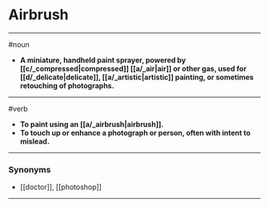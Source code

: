 # Airbrush
---
#noun
- **A miniature, handheld paint sprayer, powered by [[c/_compressed|compressed]] [[a/_air|air]] or other gas, used for [[d/_delicate|delicate]], [[a/_artistic|artistic]] painting, or sometimes retouching of photographs.**
---
#verb
- **To paint using an [[a/_airbrush|airbrush]].**
- **To touch up or enhance a photograph or person, often with intent to mislead.**
---
### Synonyms
- [[doctor]], [[photoshop]]
---
